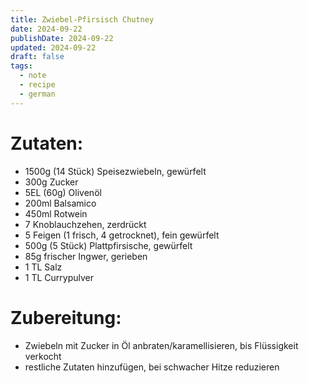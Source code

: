 ```yaml
---
title: Zwiebel-Pfirsisch Chutney
date: 2024-09-22
publishDate: 2024-09-22
updated: 2024-09-22
draft: false
tags:
  - note
  - recipe
  - german
---
```

 
# Zutaten:

- 1500g (14 Stück) Speisezwiebeln, gewürfelt
- 300g Zucker
- 5EL (60g) Olivenöl
- 200ml Balsamico
- 450ml Rotwein
- 7 Knoblauchzehen, zerdrückt
- 5 Feigen (1 frisch, 4 getrocknet), fein gewürfelt
- 500g (5 Stück) Plattpfirsische, gewürfelt
- 85g frischer Ingwer, gerieben
- 1 TL Salz
- 1 TL Currypulver

# Zubereitung:

- Zwiebeln mit Zucker in Öl anbraten/karamellisieren, bis Flüssigkeit verkocht
- restliche Zutaten hinzufügen, bei schwacher Hitze reduzieren